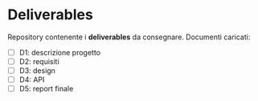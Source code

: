 # Deliverables
Repository contenente i **deliverables** da consegnare. Documenti 
caricati:

- [ ] D1: descrizione progetto
- [ ] D2: requisiti
- [ ] D3: design
- [ ] D4: API
- [ ] D5: report finale
